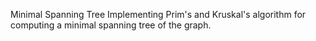 Minimal Spanning Tree
Implementing Prim's and Kruskal's algorithm for computing a minimal spanning tree of the graph.

